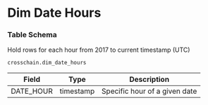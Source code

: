 # Dim Date Hours

### Table Schema

Hold rows for each hour from 2017 to current timestamp (UTC)

`crosschain.dim_date_hours`

| Field      | Type      | Description                   |
| ---------- | --------- | ----------------------------- |
| DATE\_HOUR | timestamp | Specific hour of a given date |
